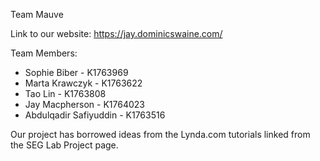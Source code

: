 Team Mauve

Link to our website: https://jay.dominicswaine.com/

Team Members:
- Sophie Biber - K1763969
- Marta Krawczyk - K1763622
- Tao Lin - K1763808
- Jay Macpherson - K1764023
- Abdulqadir Safiyuddin - K1763516

Our project has borrowed ideas from the Lynda.com tutorials linked from the SEG Lab Project page.
